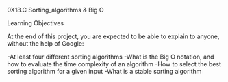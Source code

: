 0X18.C  Sorting_algorithms & Big O

Learning Objectives

At the end of this project, you are expected to be able to explain to anyone, without the help of Google:

-At least four different sorting algorithms
-What is the Big O notation, and how to evaluate the time complexity of an algorithm
-How to select the best sorting algorithm for a given input
-What is a stable sorting algorithm
